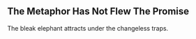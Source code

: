 The Metaphor Has Not Flew The Promise
-------------------------------------
The bleak elephant attracts under the changeless traps.  
